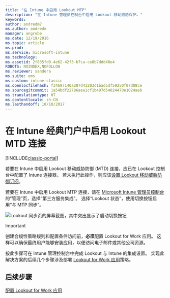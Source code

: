 ```yaml
---
title: "在 Intune 中启用 Lookout MTP"
description: "在 Intune 管理员控制台中启用 Lookout 移动威胁保护。"
keywords: 
author: andredm7
ms.author: andredm
manager: angrobe
ms.date: 12/19/2016
ms.topic: article
ms.prod: 
ms.service: microsoft-intune
ms.technology: 
ms.assetid: 2f835fd0-4e62-42f3-b7ca-ce8b7ddd40e4
ROBOTS: NOINDEX,NOFOLLOW
ms.reviewer: sandera
ms.suite: ems
ms.custom: intune-classic
ms.openlocfilehash: f34697140a287d41203d1bad5df59250f07d08ce
ms.sourcegitcommit: 1a54bdf22786aea1cf1b497d54024470e1024aeb
ms.translationtype: HT
ms.contentlocale: zh-CN
ms.lasthandoff: 10/10/2017
---
```

# <a name="enable-lookout-mtd-connection-in-the-intune-classic-portal"></a>在 Intune 经典门户中启用 Lookout MTD 连接

[!INCLUDE[classic-portal](../includes/classic-portal.md)]

若要在 Intune 中启用 Lookout 移动威胁防御 (MTD) 连接，应已在 Lookout 控制台中配置了 Intune 连接器。  若未执行此操作，则应该[设置 Lookout 移动威胁防御订阅](setup-your-lookout-mtd-subscription.md)。

若要在 Intune 中启用 Lookout MTP 连接，请在 [Microsoft Intune 管理员控制台](https://manage.microsoft.com)的“管理”页，选择“第三方服务集成”。 选择“Lookout 状态”，使用切换按钮启用“与 MTP 同步”。

![Lookout 同步页的屏幕截图，其中突出显示了启动切换按钮](../media/mtp/lookout-intune-synchronization.png)

>[!IMPORTANT]
> 创建合规性策略规则和配置条件访问前，**必须**配置 Lookout for Work 应用。 这样可以确保最终用户能够安装应用，以便访问电子邮件或其他公司资源。

按此步骤可在 Intune 管理控制台中完成 Lookout 与 Intune 的集成设置。  实现此解决方案的后续几个步骤涉及部署 [Lookout for Work 应用](/intune-classic/deploy-use/device-threat-protection-policy)策略。


## <a name="next-steps"></a>后续步骤
[配置 Lookout for Work 应用](/intune-classic/deploy-use/device-threat-protection-apps)
